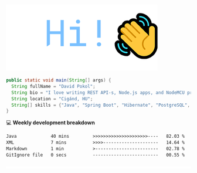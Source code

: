 ![Hi!](assets/images/hi.png)

```java
public static void main(String[] args) {
  String fullName = "David Pokol";
  String bio = "I love writing REST API-s, Node.js apps, and NodeMCU programs";
  String location = "Cigánd, HU";
  String[] skills = {"Java", "Spring Boot", "Hibernate", "PostgreSQL", "Git"};
}
```

💻 **Weekly development breakdown**
<!--START_SECTION:waka-->

```txt
Java             40 mins         >>>>>>>>>>>>>>>>>>>>>----   82.03 %
XML              7 mins          >>>>---------------------   14.64 %
Markdown         1 min           >------------------------   02.78 %
GitIgnore file   0 secs          -------------------------   00.55 %
```

<!--END_SECTION:waka-->

![footer](assets/images/footer.png)
